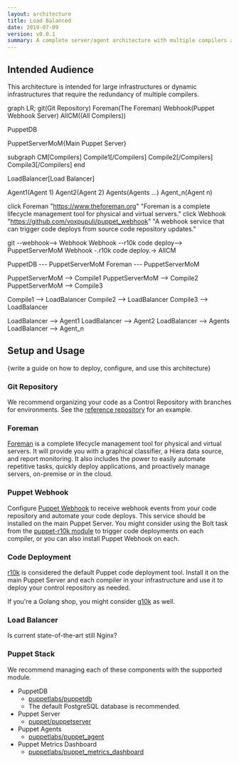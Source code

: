 ```yaml
---
layout: architecture
title: Load Balanced
date: 2019-07-09
version: v0.0.1
summary: A complete server/agent architecture with multiple compilers and load balancing for redundancy.
---
```


## Intended Audience

This architecture is intended for large infrastructures or dynamic infrastructures
that require the redundancy of multiple compilers.


<div class="mermaid">
  graph LR;
  git(Git Repository)
  Foreman(The Foreman)
  Webhook(Puppet Webhook Server)
  AllCM((All Compilers))

  PuppetDB

  PuppetServerMoM{Main Puppet Server}

  subgraph CM[Compilers]
      Compile1[/Compilers\]
      Compile2[/Compilers\]
      Compile3[/Compilers\]
  end

  LoadBalancer[Load Balancer]

  Agent1(Agent 1)
  Agent2(Agent 2)
  Agents(Agents ...)
  Agent_n(Agent n)

  click Foreman "https://www.theforeman.org" "Foreman is a complete lifecycle management tool for physical and virtual servers."
  click Webhook "https://github.com/voxpupuli/puppet_webhook" "A webhook service that can trigger code deploys from source code repository updates."

  git --webhook--> Webhook
  Webhook --r10k code deploy--> PuppetServerMoM
  Webhook -.r10k code deploy.-> AllCM

  PuppetDB --- PuppetServerMoM
  Foreman --- PuppetServerMoM

  PuppetServerMoM --> Compile1
  PuppetServerMoM --> Compile2
  PuppetServerMoM --> Compile3

  Compile1 --> LoadBalancer
  Compile2 --> LoadBalancer
  Compile3 --> LoadBalancer

  LoadBalancer --> Agent1
  LoadBalancer --> Agent2
  LoadBalancer --> Agents
  LoadBalancer --> Agent_n
</div>

## Setup and Usage

{write a guide on how to deploy, configure, and use this architecture}


### Git Repository

We recommend organizing your code as a Control Repository with branches for
environments. See the [reference repository](https://github.com/puppetlabs/control-repo)
for an example.


### Foreman

[Foreman](https://www.theforeman.org) is a complete lifecycle management tool
for physical and virtual servers. It will provide you with a graphical
classifier, a Hiera data source, and report monitoring. It also includes the
power to easily automate repetitive tasks, quickly deploy applications, and
proactively manage servers, on-premise or in the cloud.


### Puppet Webhook

Configure [Puppet Webhook](https://github.com/voxpupuli/puppet_webhook) to receive
webhook events from your code repository and automate your code deploys. This
service should be installed on the main Puppet Server. You might consider
using the Bolt task from the [puppet-r10k module](https://github.com/voxpupuli/puppet-r10k/blob/master/tasks/deploy.json)
to trigger code deployments on each compiler, or you can also install
Puppet Webhook on each.


### Code Deployment

[r10k](https://github.com/puppetlabs/r10k) is considered the default Puppet code
deployment tool. Install it on the main Puppet Server and each compiler in your
infrastructure and use it to deploy your control repository as needed.

If you're a Golang shop, you might consider [g10k](https://github.com/xorpaul/g10k) as well.


### Load Balancer

Is current state-of-the-art still Nginx?


### Puppet Stack

We recommend managing each of these components with the supported module.

* PuppetDB
    * [puppetlabs/puppetdb](https://forge.puppet.com/puppetlabs/puppetdb)
    * The default PostgreSQL database is recommended.
* Puppet Server
    * [puppet/puppetserver](https://forge.puppet.com/puppet/puppetserver)
* Puppet Agents
    * [puppetlabs/puppet_agent](https://forge.puppet.com/puppetlabs/puppet_agent)
* Puppet Metrics Dashboard
    * [puppetlabs/puppet_metrics_dashboard](https://forge.puppet.com/puppetlabs/puppet_metrics_dashboard)
